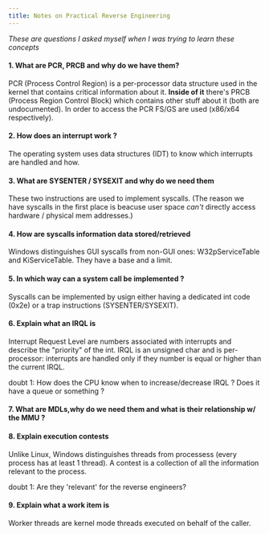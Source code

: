 ```yaml
---
title: Notes on Practical Reverse Engineering
---
```


*These are questions I asked myself when I was trying to learn these concepts*

#### 1.	What are PCR, PRCB and why do we have them?  


PCR (Process Control Region) is a per-processor data structure used in the
kernel that contains critical information about it. **Inside of it**
there's PRCB (Process Region Control Block) which contains other stuff
about it (both are undocumented). In order to access the PCR FS/GS are used
(x86/x64 respectively).


#### 2.	How does an interrupt work ?
    
The operating system uses data structures (IDT) to know which interrupts 
are handled and how.

#### 3.	What are SYSENTER / SYSEXIT and why do we need them
    
These two instructions are used to implement syscalls. (The reason we have
syscalls in the first place is beacuse user space *can't* directly access
hardware / physical mem addresses.)


#### 4.	How are syscalls information data stored/retrieved
    
Windows distinguishes GUI syscalls from non-GUI ones: W32pServiceTable and
KiServiceTable. They have a base and a limit.

	
#### 5.	In which way can a system call be implemented ?

Syscalls can be implemented by usign either having a dedicated int code
(0x2e) or a trap instructions (SYSENTER/SYSEXIT).


#### 6.	Explain what an IRQL is

Interrupt Request Level are numbers associated with interrupts and describe
the "priority" of the int. IRQL is an unsigned char and is per-processor:
interrupts are handled only if they number is equal or higher than the
current IRQL. 

doubt 1: How does the CPU know when to increase/decrease IRQL ? Does it have a
queue or something ?


#### 7.	What are MDLs,why do we need them and what is their relationship w/ the MMU ?
    



#### 8.	Explain execution contests

Unlike Linux, Windows distinguishes threads from processess (every process
has at least 1 thread). A contest is a collection of all the information
relevant to the process.

doubt 1: Are they 'relevant' for the reverse engineers?


#### 9.	Explain what a work item is 
   
Worker threads are kernel mode threads executed on behalf of the caller.
